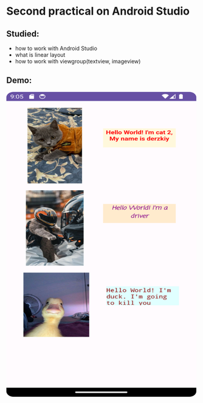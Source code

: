 # Second practical on Android Studio

## Studied:

- how to work with Android Studio
- what is linear layout
- how to work with viewgroup(textview, imageview)

## Demo:

<img src="img/demo.png" width="500px" height="800px"/>